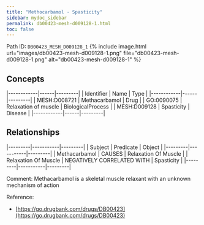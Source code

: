 ```yaml
---
title: "Methocarbamol - Spasticity"
sidebar: mydoc_sidebar
permalink: db00423-mesh-d009128-1.html
toc: false 
---
```



Path ID: `DB00423_MESH_D009128_1`
{% include image.html url="images/db00423-mesh-d009128-1.png" file="db00423-mesh-d009128-1.png" alt="db00423-mesh-d009128-1" %}

## Concepts

|------------|------|---------|
| Identifier | Name | Type    |
|------------|------|---------|
| MESH:D008721 | Methacarbamol | Drug |
| GO:0090075 | Relaxation of muscle | BiologicalProcess |
| MESH:D009128 | Spasticity | Disease |
|------------|------|---------|

## Relationships

|---------|-----------|---------|
| Subject | Predicate | Object  |
|---------|-----------|---------|
| Methacarbamol | CAUSES | Relaxation Of Muscle |
| Relaxation Of Muscle | NEGATIVELY CORRELATED WITH | Spasticity |
|---------|-----------|---------|

Comment: Methacarbamol is a skeletal muscle relaxant with an unknown mechanism of action

Reference: 
  - [https://go.drugbank.com/drugs/DB00423](https://go.drugbank.com/drugs/DB00423)
